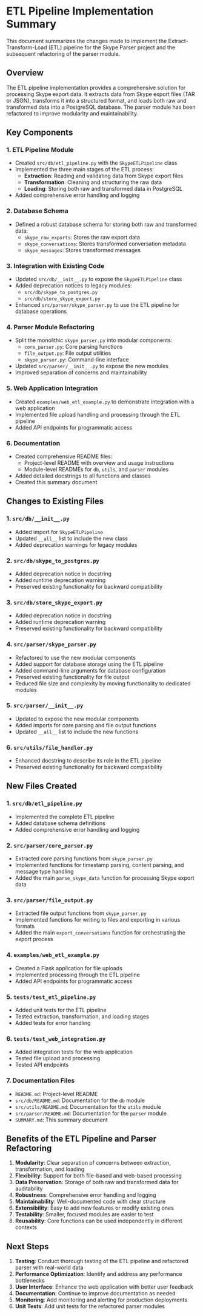 # ETL Pipeline Implementation Summary

This document summarizes the changes made to implement the Extract-Transform-Load (ETL) pipeline for the Skype Parser project and the subsequent refactoring of the parser module.

## Overview

The ETL pipeline implementation provides a comprehensive solution for processing Skype export data. It extracts data from Skype export files (TAR or JSON), transforms it into a structured format, and loads both raw and transformed data into a PostgreSQL database. The parser module has been refactored to improve modularity and maintainability.

## Key Components

### 1. ETL Pipeline Module

- Created `src/db/etl_pipeline.py` with the `SkypeETLPipeline` class
- Implemented the three main stages of the ETL process:
  - **Extraction**: Reading and validating data from Skype export files
  - **Transformation**: Cleaning and structuring the raw data
  - **Loading**: Storing both raw and transformed data in PostgreSQL
- Added comprehensive error handling and logging

### 2. Database Schema

- Defined a robust database schema for storing both raw and transformed data:
  - `skype_raw_exports`: Stores the raw export data
  - `skype_conversations`: Stores transformed conversation metadata
  - `skype_messages`: Stores transformed messages

### 3. Integration with Existing Code

- Updated `src/db/__init__.py` to expose the `SkypeETLPipeline` class
- Added deprecation notices to legacy modules:
  - `src/db/skype_to_postgres.py`
  - `src/db/store_skype_export.py`
- Enhanced `src/parser/skype_parser.py` to use the ETL pipeline for database operations

### 4. Parser Module Refactoring

- Split the monolithic `skype_parser.py` into modular components:
  - `core_parser.py`: Core parsing functions
  - `file_output.py`: File output utilities
  - `skype_parser.py`: Command-line interface
- Updated `src/parser/__init__.py` to expose the new modules
- Improved separation of concerns and maintainability

### 5. Web Application Integration

- Created `examples/web_etl_example.py` to demonstrate integration with a web application
- Implemented file upload handling and processing through the ETL pipeline
- Added API endpoints for programmatic access

### 6. Documentation

- Created comprehensive README files:
  - Project-level README with overview and usage instructions
  - Module-level READMEs for `db`, `utils`, and `parser` modules
- Added detailed docstrings to all functions and classes
- Created this summary document

## Changes to Existing Files

### 1. `src/db/__init__.py`

- Added import for `SkypeETLPipeline`
- Updated `__all__` list to include the new class
- Added deprecation warnings for legacy modules

### 2. `src/db/skype_to_postgres.py`

- Added deprecation notice in docstring
- Added runtime deprecation warning
- Preserved existing functionality for backward compatibility

### 3. `src/db/store_skype_export.py`

- Added deprecation notice in docstring
- Added runtime deprecation warning
- Preserved existing functionality for backward compatibility

### 4. `src/parser/skype_parser.py`

- Refactored to use the new modular components
- Added support for database storage using the ETL pipeline
- Added command-line arguments for database configuration
- Preserved existing functionality for file output
- Reduced file size and complexity by moving functionality to dedicated modules

### 5. `src/parser/__init__.py`

- Updated to expose the new modular components
- Added imports for core parsing and file output functions
- Updated `__all__` list to include the new functions

### 6. `src/utils/file_handler.py`

- Enhanced docstring to describe its role in the ETL pipeline
- Preserved existing functionality for backward compatibility

## New Files Created

### 1. `src/db/etl_pipeline.py`

- Implemented the complete ETL pipeline
- Added database schema definitions
- Added comprehensive error handling and logging

### 2. `src/parser/core_parser.py`

- Extracted core parsing functions from `skype_parser.py`
- Implemented functions for timestamp parsing, content parsing, and message type handling
- Added the main `parse_skype_data` function for processing Skype export data

### 3. `src/parser/file_output.py`

- Extracted file output functions from `skype_parser.py`
- Implemented functions for writing to files and exporting in various formats
- Added the main `export_conversations` function for orchestrating the export process

### 4. `examples/web_etl_example.py`

- Created a Flask application for file uploads
- Implemented processing through the ETL pipeline
- Added API endpoints for programmatic access

### 5. `tests/test_etl_pipeline.py`

- Added unit tests for the ETL pipeline
- Tested extraction, transformation, and loading stages
- Added tests for error handling

### 6. `tests/test_web_integration.py`

- Added integration tests for the web application
- Tested file upload and processing
- Tested API endpoints

### 7. Documentation Files

- `README.md`: Project-level README
- `src/db/README.md`: Documentation for the `db` module
- `src/utils/README.md`: Documentation for the `utils` module
- `src/parser/README.md`: Documentation for the `parser` module
- `SUMMARY.md`: This summary document

## Benefits of the ETL Pipeline and Parser Refactoring

1. **Modularity**: Clear separation of concerns between extraction, transformation, and loading
2. **Flexibility**: Support for both file-based and web-based processing
3. **Data Preservation**: Storage of both raw and transformed data for auditability
4. **Robustness**: Comprehensive error handling and logging
5. **Maintainability**: Well-documented code with clear structure
6. **Extensibility**: Easy to add new features or modify existing ones
7. **Testability**: Smaller, focused modules are easier to test
8. **Reusability**: Core functions can be used independently in different contexts

## Next Steps

1. **Testing**: Conduct thorough testing of the ETL pipeline and refactored parser with real-world data
2. **Performance Optimization**: Identify and address any performance bottlenecks
3. **User Interface**: Enhance the web application with better user feedback
4. **Documentation**: Continue to improve documentation as needed
5. **Monitoring**: Add monitoring and alerting for production deployments
6. **Unit Tests**: Add unit tests for the refactored parser modules